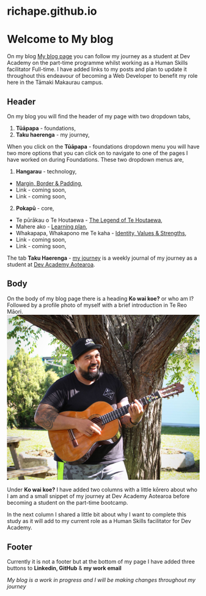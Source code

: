 # richape.github.io
# Welcome to My blog


On my blog [My blog page](https://richape.github.io/index.html) you can follow my journey as a student at Dev Academy on the part-time programme whilst working as a Human Skills facilitator Full-time.
I have added links to my posts and plan to update it throughout this endeavour of becoming a Web Developer to benefit my role here in the Tāmaki Makaurau campus.
## **Header**


On my blog you will find the header of my page with two dropdown tabs,
1. __Tūāpapa__ - foundations,
2. __Taku haerenga__ - my journey,

When you click on the __Tūāpapa__ - foundations dropdown menu you will have two more options that you can click on to navigate to one of the pages I have worked on during Foundations. These two dropdown menus are,
1. __Hangarau__ - technology,
  - [Margin, Border & Padding](https://richape.github.io/Blog/html-css.html),
  - Link - coming soon,
  - Link - coming soon,
2. __Pokapū__ - core,
  - Te pūrākau o Te Houtaewa - [The Legend of Te Houtaewa](https://richape.github.io/Blog/te-houtaewa-template.html),
  - Mahere ako - [Learning plan](https://richape.github.io/Blog/learning-plan.html),
  - Whakapapa, Whakapono me Te kaha - [Identity, Values & Strengths](https://richape.github.io/Blog/identity-values.html),
  - Link - coming soon,
  - Link - coming soon,

The tab **Taku Haerenga** - [my journey](https://richape.github.io/Blog/my-journey-Sprint-1.html) is a weekly journal of my
journey as a student at [Dev Academy Aotearoa](https://devacademy.co.nz/). 

## **Body**


On the body of my blog page there is a heading __Ko wai koe?__ or who am I?
Followed by a profile photo of myself with a brief introduction in Te Reo Māori. ![a photo of myself](./Photos/profile%20button.JPG)

Under __Ko wai koe?__ I have added two columns with a little kōrero about
who I am and a small snippet of my journey at Dev Academy Aotearoa before becoming
a student on the part-time bootcamp. 

In the next column I shared a little bit about why I want to complete
this study as it will add to my current role as a Human Skills facilitator 
for Dev Academy.

## **Footer**

Currently it is not a footer but at the bottom of my page I have added
three buttons to __Linkedin, GitHub__ & __my work email__

*My blog is a work in progress and I will be making changes throughout my
journey*